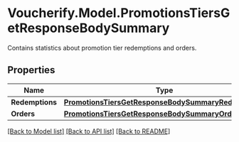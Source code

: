 # Voucherify.Model.PromotionsTiersGetResponseBodySummary
Contains statistics about promotion tier redemptions and orders.

## Properties

Name | Type | Description | Notes
------------ | ------------- | ------------- | -------------
**Redemptions** | [**PromotionsTiersGetResponseBodySummaryRedemptions**](PromotionsTiersGetResponseBodySummaryRedemptions.md) |  | [optional] 
**Orders** | [**PromotionsTiersGetResponseBodySummaryOrders**](PromotionsTiersGetResponseBodySummaryOrders.md) |  | [optional] 

[[Back to Model list]](../../README.md#documentation-for-models) [[Back to API list]](../../README.md#documentation-for-api-endpoints) [[Back to README]](../../README.md)

